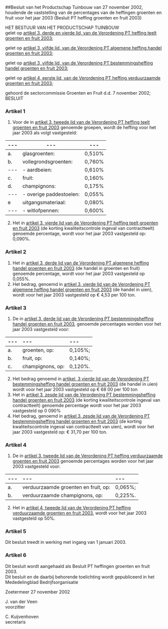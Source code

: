 <meta http-equiv='Content-Type' content='text/html; charset=utf-8' />

##Besluit van het Productschap Tuinbouw van 27 november 2002, houdende de vaststelling van de percentages van de heffingen groenten en fruit voor het jaar 2003 (Besluit PT heffing groenten en fruit 2003)

HET BESTUUR VAN HET PRODUCTSCHAP TUINBOUW  
gelet op [artikel 3, derde en vierde lid, van de Verordening PT heffing teelt groenten en fruit 2003](../../../../../../../../../pbo/verordening/pt/heffing/teelt/groenten/en/fruit/2003/BWBR0013847/README.md);

gelet op [artikel 3, vijfde lid, van de Verordening PT algemene heffing handel groenten en fruit 2003](../../../../../../../../../pbo/verordening/pt/algemene/heffing/handel/groenten/en/fruit/2003/BWBR0014037/README.md);

gelet op [artikel 3, vijfde lid, van de Verordening PT bestemmingsheffing handel groenten en fruit 2003](../../../../../../../../../pbo/verordening/pt/bestemmingsheffing/handel/groenten/en/fruit/2003/BWBR0013838/README.md);

gelet op [artikel 4, eerste lid, van de Verordening PT heffing verduurzaamde groenten en fruit 2003](../../../../../../../../../pbo/verordening/pt/heffing/verduurzaamde/groenten/en/fruit/2003/BWBR0013840/README.md);

gehoord de sectorcommissie Groenten en Fruit d.d. 7 november 2002;
BESLUIT    

### Artikel  1  

1.  Voor de in [artikel 3, tweede lid van de Verordening PT heffing teelt groenten en fruit 2003](../../../../../../../../../pbo/verordening/pt/heffing/teelt/groenten/en/fruit/2003/BWBR0013847/README.md) genoemde groepen, wordt de heffing voor het jaar 2003 als volgt vastgesteld:  

| --- | --- | --- |
|---|---|---|
| a.  | glasgroenten:  | 0,510%  |
| b.  | vollegrondsgroenten:  | 0,760%  |
| --- | - aardbeien:  | 0,610%  |
| c.  | fruit:  | 0,160%  |
| d.  | champignons:  | 0,175%  |
| --- | - overige paddestoelen:  | 0,055%  |
| e  | uitgangsmateriaal:  | 0,080%  |
| --- | - witlofpennen:  | 0,600%  |

2.  Het in [artikel 3, vierde lid van de Verordening PT heffing teelt groenten en fruit 2003](../../../../../../../../../pbo/verordening/pt/heffing/teelt/groenten/en/fruit/2003/BWBR0013847/README.md) (de korting kwaliteitscontrole ingeval van contractteelt) genoemde percentage, wordt voor het jaar 2003 vastgesteld op: 0,090%.   

### Artikel  2  

1.  Het in [artikel 3, derde lid van de Verordening PT algemene heffing handel groenten en fruit 2003](../../../../../../../../../pbo/verordening/pt/algemene/heffing/handel/groenten/en/fruit/2003/BWBR0014037/README.md) (de handel in groenten en fruit) genoemde percentage, wordt voor het jaar 2003 vastgesteld op 0,055%.   
2.  Het bedrag, genoemd in [artikel 3, vierde lid van de Verordening PT algemene heffing handel groenten en fruit 2003](../../../../../../../../../pbo/verordening/pt/algemene/heffing/handel/groenten/en/fruit/2003/BWBR0014037/README.md) (de handel in uien), wordt voor het jaar 2003 vastgesteld op € 4,53 per 100 ton.   

### Artikel  3  

1.  De in [artikel 3, derde lid van de Verordening PT bestemmingsheffing handel groenten en fruit 2003](../../../../../../../../../pbo/verordening/pt/bestemmingsheffing/handel/groenten/en/fruit/2003/BWBR0013838/README.md), genoemde percentages worden voor het jaar 2003 vastgesteld voor:  

| --- | --- | --- |
|:---|:---|:---|
| a.  | groenten, op:  | 0,105%;  |
| b.  | fruit, op:  | 0,140%;  |
| c.  | champignons, op:  | 0,120%.  |

2.  Het bedrag genoemd in [artikel, 3 vierde lid van de Verordening PT bestemmingsheffing handel groenten en fruit 2003](../../../../../../../../../pbo/verordening/pt/bestemmingsheffing/handel/groenten/en/fruit/2003/BWBR0013838/README.md) (de handel in uien) wordt voor het jaar 2003 vastgesteld op € 68 00 per 100 ton   
3.  Het in [artikel 3, zesde lid van de Verordening PT bestemmingsheffing handel groenten en fruit 2003](../../../../../../../../../pbo/verordening/pt/bestemmingsheffing/handel/groenten/en/fruit/2003/BWBR0013838/README.md) (de korting kwaliteitscontrole ingeval van contractteelt) genoemde percentage wordt voor het jaar 2003 vastgesteld op 0 090%   
4.  Het bedrag, genoemd in [artikel 3, zesde lid van de Verordening PT bestemmingsheffing handel groenten en fruit 2003](../../../../../../../../../pbo/verordening/pt/bestemmingsheffing/handel/groenten/en/fruit/2003/BWBR0013838/README.md) (de korting kwaliteitscontrole ingeval van contractteelt van uien), wordt voor het jaar 2003 vastgesteld op: € 31,70 per 100 ton.   

### Artikel  4  

1.  De in [artikel 3, tweede lid van de Verordening PT heffing verduurzaamde groenten en fruit 2003](../../../../../../../../../pbo/verordening/pt/heffing/verduurzaamde/groenten/en/fruit/2003/BWBR0013840/README.md) genoemde percentages worden voor het jaar 2003 vastgesteld voor:  

| --- | --- | --- |
|:---|:---|:---|
| a.  | verduurzaamde groenten en fruit, op:  | 0,065%;  |
| b.  | verduurzaamde champignons, op:  | 0,225%.  |

2.  Het in [artikel 4, tweede lid van de Verordening PT heffing verduurzaamde groenten en fruit 2003](../../../../../../../../../pbo/verordening/pt/heffing/verduurzaamde/groenten/en/fruit/2003/BWBR0013840/README.md), wordt voor het jaar 2003 vastgesteld op 50%.   

### Artikel  5  

Dit besluit treedt in werking met ingang van 1 januari 2003.  

### Artikel  6  

Dit besluit wordt aangehaald als Besluit PT heffingen groenten en fruit 2003.  
Dit besluit en de daarbij behorende toelichting wordt gepubliceerd in het Mededelingblad Bedrijfsorganisatie   

Zoetermeer 
27 november 2002    

J. van der Veen  
voorzitter  

C. Kuijvenhoven  
secretaris     
